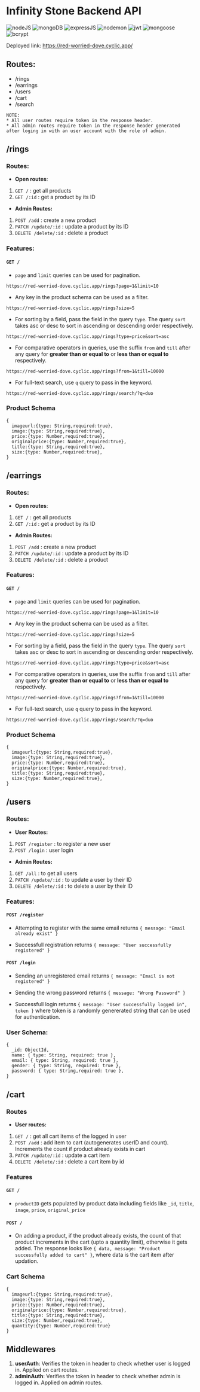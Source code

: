 # Infinity Stone Backend API
![nodeJS](https://img.shields.io/badge/Node.js-339933?style=for-the-badge&logo=nodedotjs&logoColor=white)
![mongoDB](https://img.shields.io/badge/MongoDB-000000?style=for-the-badge&logo=mongodb&logoColor=4EA94B)
![expressJS](https://img.shields.io/badge/Express.js-000000?style=for-the-badge&logo=express&logoColor=white)
![nodemon](https://img.shields.io/badge/Nodemon-000000?style=for-the-badge&logo=Nodemon&logoColor=76D04B)
![jwt](https://img.shields.io/badge/JWT-000000?style=for-the-badge&logo=JSON%20web%20tokens&logoColor=white)
![mongoose](https://img.shields.io/badge/Mongoose-000000?style=for-the-badge)
![bcrypt](https://img.shields.io/badge/Bcrypt-000000?style=for-the-badge)

Deployed link: https://red-worried-dove.cyclic.app/

## Routes:

- /rings
- /earrings
- /users
- /cart
- /search

```
NOTE:
* All user routes require token in the response header.
* All admin routes require token in the response header generated after loging in with an user account with the role of admin.
```

## /rings

### Routes:

- **Open routes**:

1. `GET /` : get all products
2. `GET /:id` : get a product by its ID

- **Admin Routes:**

1. `POST /add` : create a new product
2. `PATCH /update/:id` : update a product by its ID
3. `DELETE /delete/:id` : delete a product

### Features:

#### `GET /`

- `page` and `limit` queries can be used for pagination.

```
https://red-worried-dove.cyclic.app/rings?page=1&limit=10
```

- Any key in the product schema can be used as a filter.

```
https://red-worried-dove.cyclic.app/rings?size=5
```

- For sorting by a field, pass the field in the query `type`. The query `sort` takes asc or desc to sort in ascending or descending order respectively.

```
https://red-worried-dove.cyclic.app/rings?type=price&sort=asc
```

- For comparative operators in queries, use the suffix `from` and `till` after any query for **greater than or equal to** or **less than or equal to** respectively.

```
https://red-worried-dove.cyclic.app/rings?from=1&till=10000
```

- For full-text search, use `q` query to pass in the keyword.

```
https://red-worried-dove.cyclic.app/rings/search/?q=duo
```

### Product Schema

```
{
  imageurl:{type: String,required:true},
  image:{type: String,required:true},
  price:{type: Number,required:true},
  originalprice:{type: Number,required:true},
  title:{type: String,required:true},
  size:{type: Number,required:true},
}
```

## /earrings 

### Routes:

- **Open routes**:

1. `GET /` : get all products
2. `GET /:id` : get a product by its ID

- **Admin Routes:**

1. `POST /add` : create a new product
2. `PATCH /update/:id` : update a product by its ID
3. `DELETE /delete/:id` : delete a product

### Features:

#### `GET /`

- `page` and `limit` queries can be used for pagination.

```
https://red-worried-dove.cyclic.app/rings?page=1&limit=10
```

- Any key in the product schema can be used as a filter.

```
https://red-worried-dove.cyclic.app/rings?size=5
```

- For sorting by a field, pass the field in the query `type`. The query `sort` takes asc or desc to sort in ascending or descending order respectively.

```
https://red-worried-dove.cyclic.app/rings?type=price&sort=asc
```

- For comparative operators in queries, use the suffix `from` and `till` after any query for **greater than or equal to** or **less than or equal to** respectively.

```
https://red-worried-dove.cyclic.app/rings?from=1&till=10000
```

- For full-text search, use `q` query to pass in the keyword.

```
https://red-worried-dove.cyclic.app/rings/search/?q=duo
```

### Product Schema

```
{
  imageurl:{type: String,required:true},
  image:{type: String,required:true},
  price:{type: Number,required:true},
  originalprice:{type: Number,required:true},
  title:{type: String,required:true},
  size:{type: Number,required:true},
}
```

## /users

### Routes:

- **User Routes:**

1. `POST /register` : to register a new user
2. `POST /login` : user login

- **Admin Routes:**

1. `GET /all` : to get all users
2. `PATCH /update/:id` : to update a user by their ID
3. `DELETE /delete/:id` : to delete a user by their ID

### Features:

#### `POST /register`

- Attempting to register with the same email returns `{ message: "Email already exist" }`

- Successfull registration returns `{ message: "User successfully registered" }`

#### `POST /login`

- Sending an unregistered email returns `{ message: "Email is not registered" }`

- Sending the wrong password returns `{ message: "Wrong Password" }`

* Successfull login returns `{ message: "User successfully logged in", token }` where token is a randomly genererated string that can be used for authentication.

### User Schema:

```
{
  _id: ObjectId,
  name: { type: String, required: true },
  email: { type: String, required: true },
  gender: { type: String, required: true },
  password: { type: String,required: true },
}
```

## /cart

### Routes

- **User routes:**

1. `GET /` : get all cart items of the logged in user
2. `POST /add` : add item to cart (autogenerates userID and count). Increments the count if product already exists in cart
3. `PATCH /update/:id` : update a cart item
4. `DELETE /delete/:id` : delete a cart item by id

### Features

#### `GET /`

- `productID` gets populated by product data including fields like `_id`, `title`, `image`, `price`, `original_price`

#### `POST /`

- On adding a product, if the product already exists, the count of that product increments in the cart (upto a quantity limit), otherwise it gets added. The response looks like `{ data, message: "Product successfully added to cart" }`, where data is the cart item after updation.

### Cart Schema

```
{
  imageurl:{type: String,required:true},
  image:{type: String,required:true},
  price:{type: Number,required:true},
  originalprice:{type: Number,required:true},
  title:{type: String,required:true},
  size:{type: Number,required:true},
  quantity:{type: Number,required:true}
}
```

## Middlewares

1. **userAuth**: Verifies the token in header to check whether user is logged in. Applied on cart routes.
2. **adminAuth**: Verifies the token in header to check whether admin is logged in. Applied on admin routes.
